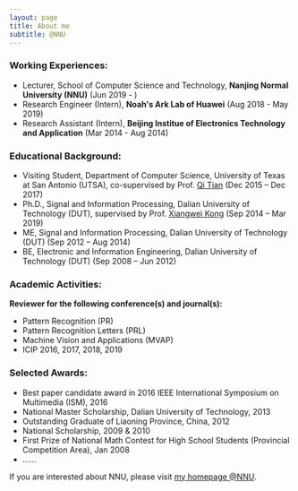 ```yaml
---
layout: page
title: About me
subtitle: @NNU
---
```


### Working Experiences:

- Lecturer, School of Computer Science and Technology, **Nanjing Normal University (NNU)** (Jun 2019 - )
- Research Engineer (Intern), **Noah's Ark Lab of Huawei** (Aug 2018 - May 2019)
- Research Assistant (Intern), **Beijing Institue of Electronics Technology and Application** (Mar 2014 - Aug 2014)

### Educational Background:

- Visiting Student, Department of Computer Science, University of Texas at San Antonio (UTSA), co-supervised by Prof. [Qi Tian](http://www.cs.utsa.edu/~qitian/) (Dec 2015 – Dec 2017)
- Ph.D., Signal and Information Processing, Dalian University of Technology (DUT), supervised by Prof. [Xiangwei Kong](https://person.zju.edu.cn/en/0015183) (Sep 2014 – Mar 2019)
- ME, Signal and Information Processing, Dalian University of Technology (DUT) (Sep 2012 – Aug 2014)
- BE, Electronic and Information Engineering, Dalian University of Technology (DUT) (Sep 2008 – Jun 2012)

### Academic Activities:

**Reviewer for the following conference(s) and journal(s):**
- Pattern Recognition (PR)
- Pattern Recognition Letters (PRL)
- Machine Vision and Applications (MVAP)
- ICIP 2016, 2017, 2018, 2019

### Selected Awards:

- Best paper candidate award in 2016 IEEE International Symposium on Multimedia (ISM), 2016
- National Master Scholarship, Dalian University of Technology, 2013
- Outstanding Graduate of Liaoning Province, China, 2012
- National Scholarship, 2009 & 2010
- First Prize of National Math Contest for High School Students (Provincial Competition Area), Jan 2008
- ……

If you are interested about NNU, please visit [my homepage @NNU](http://schools.njnu.edu.cn/computer/person/ying-li).
